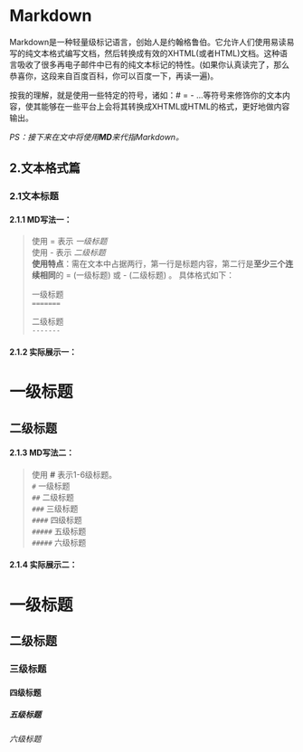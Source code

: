 # Markdown
  
Markdown是一种轻量级标记语言，创始人是约翰格鲁伯。它允许人们使用易读易写的纯文本格式编写文档，然后转换成有效的XHTML(或者HTML)文档。这种语言吸收了很多再电子邮件中已有的纯文本标记的特性。(如果你认真读完了，那么恭喜你，这段来自百度百科，你可以百度一下，再读一遍)。
  
按我的理解，就是使用一些特定的符号，诸如：# = - ...等符号来修饰你的文本内容，使其能够在一些平台上会将其转换成XHTML或HTML的格式，更好地做内容输出。

*PS：接下来在文中将使用**MD**来代指Markdown。*

## 2.文本格式篇

### 2.1文本标题

#### 2.1.1 MD写法一：
> 使用 = 表示 *一级标题*   
> 使用 - 表示 *二级标题*   
> **使用特点**：需在文本中占据两行，第一行是标题内容，第二行是**至少三个连续相同**的 = (一级标题) 或 - (二级标题) 。   具体格式如下：
>
>一级标题   
>`=======`
>
>二级标题   
>`-------`
    
#### 2.1.2 实际展示一：
# 一级标题
## 二级标题

#### 2.1.3 MD写法二：
> 使用 **#** 表示1-6级标题。   
> `#` 一级标题   
> `##` 二级标题   
> `###` 三级标题   
> `####` 四级标题   
> `#####` 五级标题   
> `#####` 六级标题   
#### 2.1.4 实际展示二：
# 一级标题
## 二级标题
### 三级标题
#### 四级标题
##### 五级标题
###### 六级标题